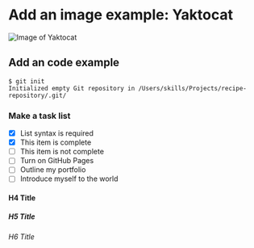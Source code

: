 # Add an image example: Yaktocat
![Image of Yaktocat](https://octodex.github.com/images/yaktocat.png)
## Add an code example
```
$ git init
Initialized empty Git repository in /Users/skills/Projects/recipe-repository/.git/

```
### Make a task list
- [x] List syntax is required
- [x] This item is complete
- [ ] This item is not complete
- [ ] Turn on GitHub Pages
- [ ] Outline my portfolio
- [ ] Introduce myself to the world

#### H4 Title
##### H5 Title
###### H6 Title
